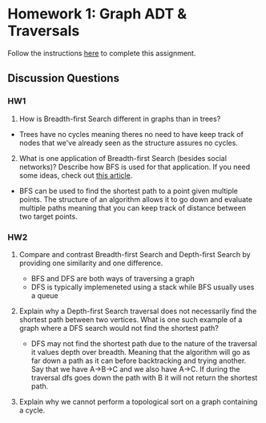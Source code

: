 # Homework 1: Graph ADT & Traversals

Follow the instructions [here](https://make-school-courses.github.io/CS-2.2-Graphs-Recursion/#/Assignments/01-Graph-ADT) to complete this assignment.

## Discussion Questions

### HW1
1. How is Breadth-first Search different in graphs than in trees?
 - Trees have no cycles meaning theres no need to have keep track of nodes that we've already seen as the structure assures no cycles.

2. What is one application of Breadth-first Search (besides social networks)? Describe how BFS is used for that application. If you need some ideas, check out [this article](https://www.geeksforgeeks.org/applications-of-breadth-first-traversal/?ref=rp).
 - BFS can be used to find the shortest path to a point given multiple points. The structure of an algorithm allows it to go down and evaluate multiple paths meaning that you can keep track of distance between two target points.

### HW2
1. Compare and contrast Breadth-first Search and Depth-first Search by providing one similarity and one difference.
    - BFS and DFS are both ways of traversing a graph
    - DFS is typically implemeneted using a stack while BFS usually uses a queue

2. Explain why a Depth-first Search traversal does not necessarily find the shortest path between two vertices. What is one such example of a graph where a DFS search would not find the shortest path?

    - DFS may not find the shortest path due to the nature of the traversal it values depth over breadth. Meaning that the algorithm will go as far down a path as it can before backtracking and trying another. Say that we have A->B->C
    and we also have A->C. If during the traversal dfs goes down the path with B it will not return the shortest path.

3. Explain why we cannot perform a topological sort on a graph containing a cycle.